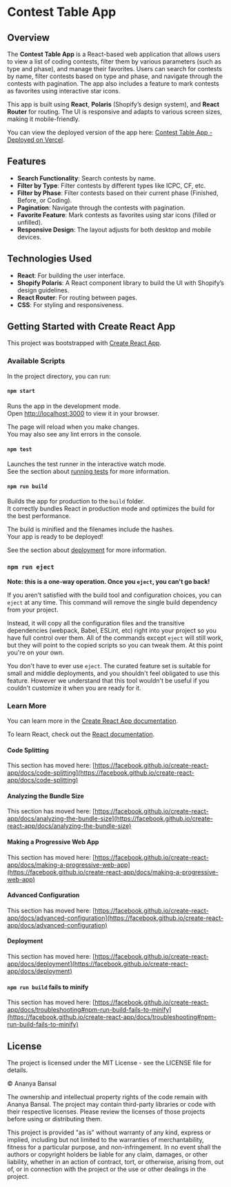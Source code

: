 # Contest Table App

## Overview

The **Contest Table App** is a React-based web application that allows users to view a list of coding contests, filter them by various parameters (such as type and phase), and manage their favorites. Users can search for contests by name, filter contests based on type and phase, and navigate through the contests with pagination. The app also includes a feature to mark contests as favorites using interactive star icons.

This app is built using **React**, **Polaris** (Shopify’s design system), and **React Router** for routing. The UI is responsive and adapts to various screen sizes, making it mobile-friendly.

You can view the deployed version of the app here: [Contest Table App - Deployed on Vercel](https://codeforces-dashboard-alpha.vercel.app/).

## Features

- **Search Functionality**: Search contests by name.
- **Filter by Type**: Filter contests by different types like ICPC, CF, etc.
- **Filter by Phase**: Filter contests based on their current phase (Finished, Before, or Coding).
- **Pagination**: Navigate through the contests with pagination.
- **Favorite Feature**: Mark contests as favorites using star icons (filled or unfilled).
- **Responsive Design**: The layout adjusts for both desktop and mobile devices.

## Technologies Used

- **React**: For building the user interface.
- **Shopify Polaris**: A React component library to build the UI with Shopify’s design guidelines.
- **React Router**: For routing between pages.
- **CSS**: For styling and responsiveness.

## Getting Started with Create React App

This project was bootstrapped with [Create React App](https://github.com/facebook/create-react-app).

### Available Scripts

In the project directory, you can run:

#### `npm start`

Runs the app in the development mode.\
Open [http://localhost:3000](http://localhost:3000) to view it in your browser.

The page will reload when you make changes.\
You may also see any lint errors in the console.

#### `npm test`

Launches the test runner in the interactive watch mode.\
See the section about [running tests](https://facebook.github.io/create-react-app/docs/running-tests) for more information.

#### `npm run build`

Builds the app for production to the `build` folder.\
It correctly bundles React in production mode and optimizes the build for the best performance.

The build is minified and the filenames include the hashes.\
Your app is ready to be deployed!

See the section about [deployment](https://facebook.github.io/create-react-app/docs/deployment) for more information.

### `npm run eject`

**Note: this is a one-way operation. Once you `eject`, you can't go back!**

If you aren't satisfied with the build tool and configuration choices, you can `eject` at any time. This command will remove the single build dependency from your project.

Instead, it will copy all the configuration files and the transitive dependencies (webpack, Babel, ESLint, etc) right into your project so you have full control over them. All of the commands except `eject` will still work, but they will point to the copied scripts so you can tweak them. At this point you're on your own.

You don't have to ever use `eject`. The curated feature set is suitable for small and middle deployments, and you shouldn't feel obligated to use this feature. However we understand that this tool wouldn't be useful if you couldn't customize it when you are ready for it.

### Learn More

You can learn more in the [Create React App documentation](https://facebook.github.io/create-react-app/docs/getting-started).

To learn React, check out the [React documentation](https://reactjs.org/).

#### Code Splitting

This section has moved here: [https://facebook.github.io/create-react-app/docs/code-splitting](https://facebook.github.io/create-react-app/docs/code-splitting)

#### Analyzing the Bundle Size

This section has moved here: [https://facebook.github.io/create-react-app/docs/analyzing-the-bundle-size](https://facebook.github.io/create-react-app/docs/analyzing-the-bundle-size)

#### Making a Progressive Web App

This section has moved here: [https://facebook.github.io/create-react-app/docs/making-a-progressive-web-app](https://facebook.github.io/create-react-app/docs/making-a-progressive-web-app)

#### Advanced Configuration

This section has moved here: [https://facebook.github.io/create-react-app/docs/advanced-configuration](https://facebook.github.io/create-react-app/docs/advanced-configuration)

#### Deployment

This section has moved here: [https://facebook.github.io/create-react-app/docs/deployment](https://facebook.github.io/create-react-app/docs/deployment)

#### `npm run build` fails to minify

This section has moved here: [https://facebook.github.io/create-react-app/docs/troubleshooting#npm-run-build-fails-to-minify](https://facebook.github.io/create-react-app/docs/troubleshooting#npm-run-build-fails-to-minify)

## License

The project is licensed under the MIT License - see the LICENSE file for details.

© Ananya Bansal

The ownership and intellectual property rights of the code remain with Ananya Bansal. The project may contain third-party libraries or code with their respective licenses. Please review the licenses of those projects before using or distributing them.

This project is provided "as is" without warranty of any kind, express or implied, including but not limited to the warranties of merchantability, fitness for a particular purpose, and non-infringement. In no event shall the authors or copyright holders be liable for any claim, damages, or other liability, whether in an action of contract, tort, or otherwise, arising from, out of, or in connection with the project or the use or other dealings in the project.
